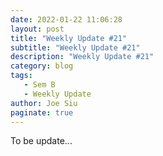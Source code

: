 ```yaml
---
date: 2022-01-22 11:06:28
layout: post
title: "Weekly Update #21"
subtitle: "Weekly Update #21"
description: "Weekly Update #21"
category: blog
tags:
   - Sem B
   - Weekly Update
author: Joe Siu
paginate: true
---
```

To be update...
